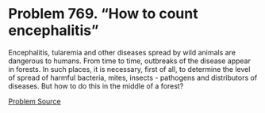 # Problem 769. “How to count encephalitis”

Encephalitis, tularemia and other diseases spread by wild animals are dangerous to humans. From time to time, outbreaks of the disease appear in forests. In such places, it is necessary, first of all, to determine the level of spread of harmful bacteria, mites, insects - pathogens and distributors of diseases. But how to do this in the middle of a forest?

[Problem Source](https://www.trizland.ru/tasks/5369/)